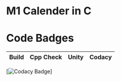 
# M1 Calender in C 

#  Code Badges

Build | Cpp Check | Unity | Codacy
------|----------|-------|--------------

[![Codacy Badge](https://app.codacy.com/gh/VENKY-LTTS/M1_CALENDER-_C/dashboard)]

